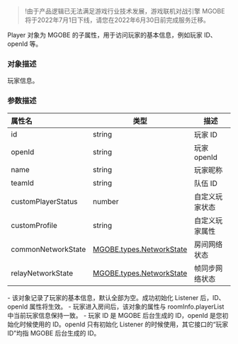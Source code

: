 >!由于产品逻辑已无法满足游戏行业技术发展，游戏联机对战引擎 MGOBE 将于2022年7月1日下线，请您在2022年6月30日前完成服务迁移。


Player 对象为 MGOBE 的子属性，用于访问玩家的基本信息，例如玩家 ID、openId 等。


### 对象描述
玩家信息。

### 参数描述

|属性名|类型|描述|
|:---|---|---|
|id|string|玩家 ID|
|openId|string|玩家 openId|
|name|string|玩家昵称|
|teamId|string|队伍 ID|
|customPlayerStatus|number|自定义玩家状态|
|customProfile|string|自定义玩家属性|
|commonNetworkState|[MGOBE.types.NetworkState](https://cloud.tencent.com/document/product/1038/35534#networkstate)|房间网络状态|
|relayNetworkState|[MGOBE.types.NetworkState](https://cloud.tencent.com/document/product/1038/35534#networkstate)|帧同步网络状态|



<dx-alert infotype="explain" title="">
- 该对象记录了玩家的基本信息，默认全部为空。成功初始化 Listener 后，ID、openId 属性将生效。
- 玩家进入房间后，该对象的属性与 roomInfo.playerList 中当前玩家信息保持一致。
- 玩家 ID 是 MGOBE 后台生成的 ID，openId 是您初始化时候使用的 ID。openId 只有初始化 Listener 的时候使用，其它接口的“玩家 ID”均指 MGOBE 后台生成的 ID。
</dx-alert>







